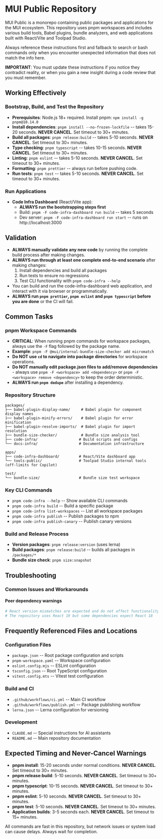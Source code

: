 # MUI Public Repository

MUI Public is a monorepo containing public packages and applications for the MUI ecosystem. This repository uses pnpm workspaces and includes various build tools, Babel plugins, bundle analyzers, and web applications built with React/Vite and Toolpad Studio.

Always reference these instructions first and fallback to search or bash commands only when you encounter unexpected information that does not match the info here.

**IMPORTANT**: You must update these instructions if you notice they contradict reality, or when you gain a new insight during a code review that you must remember.

## Working Effectively

### Bootstrap, Build, and Test the Repository

- **Prerequisites**: Node.js 18+ required. Install pnpm: `npm install -g pnpm@10.14.0`
- **Install dependencies**: `pnpm install --no-frozen-lockfile` -- takes 15-20 seconds. **NEVER CANCEL**. Set timeout to 30+ minutes.
- **Build all packages**: `pnpm release:build` -- takes 5-10 seconds. **NEVER CANCEL**. Set timeout to 30+ minutes.
- **Type checking**: `pnpm typescript` -- takes 10-15 seconds. **NEVER CANCEL**. Set timeout to 30+ minutes.
- **Linting**: `pnpm eslint` -- takes 5-10 seconds. **NEVER CANCEL**. Set timeout to 30+ minutes.
- **Formatting**: `pnpm prettier` -- always run before pushing code.
- **Run tests**: `pnpm test` -- takes 5-10 seconds. **NEVER CANCEL**. Set timeout to 30+ minutes.

### Run Applications

- **Code Infra Dashboard** (React/Vite app):
  - **ALWAYS run the bootstrapping steps first**
  - Build: `pnpm -F code-infra-dashboard run build` -- takes 5 seconds
  - Dev server: `pnpm -F code-infra-dashboard run start` -- runs on http://localhost:3000

## Validation

- **ALWAYS manually validate any new code** by running the complete build process after making changes.
- **ALWAYS run through at least one complete end-to-end scenario** after making changes:
  1. Install dependencies and build all packages
  2. Run tests to ensure no regressions
  3. Test CLI functionality with `pnpm code-infra --help`
- You can build and run the code-infra-dashboard web application, and interact with it via browser or programmatically.
- **ALWAYS run `pnpm prettier`, `pnpm eslint` and `pnpm typescript` before you are done** or the CI will fail.

## Common Tasks

### pnpm Workspace Commands

- **CRITICAL**: When running pnpm commands for workspace packages, always use the `-F` flag followed by the package name.
- **Example**: `pnpm -F @mui/internal-bundle-size-checker add micromatch`
- **Do NOT use `cd` to navigate into package directories** for workspace operations.
- **Do NOT manually edit package.json files to add/remove dependencies** - always use `pnpm -F <workspace> add <dependency>` or `pnpm -F <workspace> remove <dependency>` to keep the order deterministic.
- **ALWAYS run `pnpm dedupe`** after installing a dependency.

### Repository Structure

```
packages/
├── babel-plugin-display-name/     # Babel plugin for component display names
├── babel-plugin-minify-errors/    # Babel plugin for error minification
├── babel-plugin-resolve-imports/  # Babel plugin for import resolution
├── bundle-size-checker/           # Bundle size analysis tool
├── code-infra/                   # Build scripts and configs
└── docs-infra/                   # Documentation infrastructure

apps/
├── code-infra-dashboard/         # React/Vite dashboard app
└── tools-public/                 # Toolpad Studio internal tools (off-limits for Copilot)

test/
└── bundle-size/                  # Bundle size test workspace
```

### Key CLI Commands

- `pnpm code-infra --help` -- Show available CLI commands
- `pnpm code-infra build` -- Build a specific package
- `pnpm code-infra list-workspaces` -- List all workspace packages
- `pnpm code-infra publish` -- Publish packages to npm
- `pnpm code-infra publish-canary` -- Publish canary versions

### Build and Release Process

- **Version packages**: `pnpm release:version` (uses lerna)
- **Build packages**: `pnpm release:build` -- builds all packages in `/packages/*`
- **Bundle size check**: `pnpm size:snapshot`

## Troubleshooting

### Common Issues and Workarounds

#### Peer dependency warnings

```bash
# React version mismatches are expected and do not affect functionality
# The repository uses React 19 but some dependencies expect React 18
```

## Frequently Referenced Files and Locations

### Configuration Files

- `package.json` -- Root package configuration and scripts
- `pnpm-workspace.yaml` -- Workspace configuration
- `eslint.config.mjs` -- ESLint configuration
- `tsconfig.json` -- Root TypeScript configuration
- `vitest.config.mts` -- Vitest test configuration

### Build and CI

- `.github/workflows/ci.yml` -- Main CI workflow
- `.github/workflows/publish.yml` -- Package publishing workflow
- `lerna.json` -- Lerna configuration for versioning

### Development

- `CLAUDE.md` -- Special instructions for AI assistants
- `README.md` -- Main repository documentation

## Expected Timing and Never-Cancel Warnings

- **pnpm install**: 15-20 seconds under normal conditions. **NEVER CANCEL**. Set timeout to 30+ minutes.
- **pnpm release:build**: 5-10 seconds. **NEVER CANCEL**. Set timeout to 30+ minutes.
- **pnpm typescript**: 10-15 seconds. **NEVER CANCEL**. Set timeout to 30+ minutes.
- **pnpm eslint**: 5-10 seconds. **NEVER CANCEL**. Set timeout to 30+ minutes.
- **pnpm test**: 5-10 seconds. **NEVER CANCEL**. Set timeout to 30+ minutes.
- **Application builds**: 3-5 seconds each. **NEVER CANCEL**. Set timeout to 15+ minutes.

All commands are fast in this repository, but network issues or system load can cause delays. Always wait for completion.
